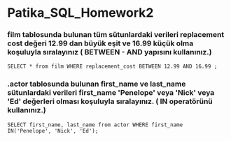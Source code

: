 # Patika_SQL_Homework2

### film tablosunda bulunan tüm sütunlardaki verileri replacement cost değeri 12.99 dan büyük eşit ve 16.99 küçük olma koşuluyla sıralayınız ( BETWEEN - AND yapısını kullanınız.)

``` SELECT * from film WHERE replacement_cost BETWEEN 12.99 AND 16.99 ; ```

### .actor tablosunda bulunan first_name ve last_name sütunlardaki verileri first_name 'Penelope' veya 'Nick' veya 'Ed' değerleri olması koşuluyla sıralayınız. ( IN operatörünü kullanınız.)

``` SELECT first_name, last_name from actor WHERE first_name IN('Penelope', 'Nick', 'Ed'); ```

### 

``` ```

